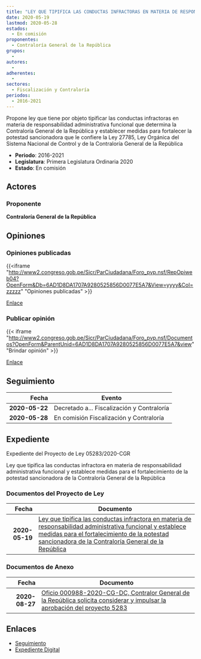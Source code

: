 ```yaml
---
title: "LEY QUE TIPIFICA LAS CONDUCTAS INFRACTORAS EN MATERIA DE RESPONSABILIDAD ADMINISTRATIVA FUNCIONAL Y ESTABLECE MEDIDAS PARA EL FORTALECIMIENTO DE LA POTESTAD SANCIONADORA DE LA CONTRALORÍA GENERAL DE LA REPÚBLICA"
date: 2020-05-19
lastmod: 2020-05-28
estados: 
  - En comisión
proponentes: 
  - Contraloría General de la República
grupos: 
  - 
autores: 
  - 
adherentes: 
  - 
sectores: 
  - Fiscalización y Contraloría
periodos: 
  - 2016-2021
---
```


Propone ley que tiene por objeto tipificar las conductas infractoras en materia de responsabilidad administrativa funcional que determina la Contraloría General de la República y establecer medidas para fortalecer la potestad sancionadora que le confiere la Ley 27785, Ley Orgánica del Sistema Nacional de Control y de la Contraloría General de la República

- **Periodo**: 2016-2021
- **Legislatura**: Primera Legislatura Ordinaria 2020
- **Estado**: En comisión

## Actores

### Proponente

**Contraloría General de la República**


## Opiniones

### Opiniones publicadas

{{<iframe "http://www2.congreso.gob.pe/Sicr/ParCiudadana/Foro_pvp.nsf/RepOpiweb04?OpenForm&Db=6AD1D8DA1707A9280525856D0077E5A7&View=yyyy&Col=zzzzz" "Opiniones publicadas" >}}

[Enlace](http://www2.congreso.gob.pe/Sicr/ParCiudadana/Foro_pvp.nsf/RepOpiweb04?OpenForm&Db=6AD1D8DA1707A9280525856D0077E5A7&View=yyyy&Col=zzzzz)
### Publicar opinión

{{< iframe "http://www2.congreso.gob.pe/Sicr/ParCiudadana/Foro_pvp.nsf/Documentos?OpenForm&ParentUnid=6AD1D8DA1707A9280525856D0077E5A7&view" "Brindar opinión" >}}

[Enlace](http://www2.congreso.gob.pe/Sicr/ParCiudadana/Foro_pvp.nsf/Documentos?OpenForm&ParentUnid=6AD1D8DA1707A9280525856D0077E5A7&view)

## Seguimiento

| Fecha | Evento |
|------:|--------|
| **2020-05-22** | Decretado a... Fiscalización y Contraloría|
| **2020-05-28** | En comisión Fiscalización y Contraloría|


## Expediente

Expediente del Proyecto de Ley 05283/2020-CGR

Ley que tipifica las conductas infractora en materia de responsabilidad administrativa funcional y establece medidas para el fortalecimiento de la potestad sancionadora de la Contraloría General de la República


### Documentos del Proyecto de Ley

| Fecha | Documento |
|------:|--------|
| **2020-05-19** | [Ley que tipifica las conductas infractora en materia de responsabilidad administrativa funcional y establece medidas para el fortalecimiento de la potestad sancionadora de la Contraloría General de la República](http://www.leyes.congreso.gob.pe/Documentos/2016_2021/Proyectos_de_Ley_y_de_Resoluciones_Legislativas/PL05283-20200519.pdf) |

### Documentos de Anexo

| Fecha | Documento |
|------:|--------|
| **2020-08-27** | [Oficio 000988-2020-CG-DC, Contralor General de la República solicita considerar y impulsar la aprobación del proyecto 5283](http://www.leyes.congreso.gob.pe/Documentos/2016_2021/Oficios/Otras_Instituciones/OFICIO-000988-2020-CG-DC.pdf) |

## Enlaces 

- [Seguimiento](http://www2.congreso.gob.pe/Sicr/TraDocEstProc/CLProLey2016.nsf/f7fff46988ca05b1052578e100829cc7/076cd7e6c307ac6c0525856d00797a05?OpenDocument)
- [Expediente Digital](http://www2.congreso.gob.pe/Sicr/TraDocEstProc/CLProLey2016.nsf/f7fff46988ca05b1052578e100829cc7/076cd7e6c307ac6c0525856d00797a05?OpenDocument&Click=05257FB7005EB655.eb71d0cf91d8294e05256cdf006b5706/$Body/0.1C6C)
